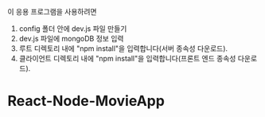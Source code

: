 이 응용 프로그램을 사용하려면

1. config 폴더 안에 dev.js 파일 만들기
2. dev.js 파일에 mongoDB 정보 입력
3. 루트 디렉토리 내에 "npm install"을 입력합니다(서버 종속성 다운로드).
4. 클라이언트 디렉토리 내에 "npm install"을 입력합니다(프론트 엔드 종속성 다운로드).

# React-Node-MovieApp
